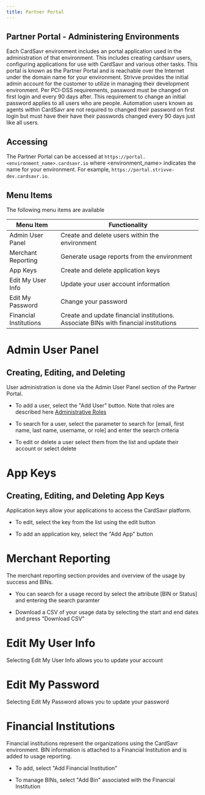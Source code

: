 ```yaml
---
title: Partner Portal
---
```


## Partner Portal - Administering Environments

Each CardSavr environment includes an portal application used in the administration of
that environment.  This includes creating cardsavr users, configuring applications for use 
with CardSavr and various other tasks. This portal is known as the Partner Portal 
and is reachable over the Internet under the domain name for your environment. Strivve 
provides the initial admin account for the customer to utilize in managing their 
development environment. Per PCI-DSS requirements, password must be changed on first login 
and every 90 days after.  This requirement to change an initial password applies to 
all users who are people.  Automation users known as agents within CardSavr are not 
required to changed their password on first login but must have their have their 
passwords changed every 90 days just like all users.

## Accessing

The Partner Portal can be accessed at `https://portal.<environment_name>.cardsavr.io` where 
<environment_name> indicates the name for your environment.  For example, 
`https://portal.strivve-dev.cardsavr.io`. 

## Menu Items
The following menu items are available

| Menu Item | Functionality
--------|-----------
Admin User Panel | Create and delete users within the environment
Merchant Reporting | Generate usage reports from the environment
App Keys | Create and delete application keys
Edit My User Info | Update your user account information
Edit My Password | Change your password
Financial Institutions | Create and update financial institutions.  Associate BINs with financial institutions

# Admin User Panel
## Creating, Editing, and Deleting

User administration is done via the Admin User Panel section of the Partner Portal.

* To add a user, select the "Add User" button.  Note that roles are described here [Administrative Roles](/api-sdk/1-accessing-the-cardsavr-platform#3-configuring-application-access)

* To search for a user, select the parameter to search for [email, first name, last name, 
username, or role] and enter the search criteria

* To edit or delete a user select them from the list and update their account or select delete

# App Keys
## Creating, Editing, and Deleting App Keys
Application keys allow your applications to access the CardSavr platform.

* To edit, select the key from the list using the edit button

* To add an application key, select the "Add App" button

# Merchant Reporting
The merchant reporting section provides and overview of the usage by success and BINs.

* You can search for a usage record by select the attribute [BIN or Status] and entering
the search paramter

* Download a CSV of your usage data by selecting the start and end dates and press "Download CSV"

# Edit My User Info
Selecting Edit My User Info allows you to update your account

# Edit My Password
Selecting Edit My Password allows you to update your password

# Financial Institutions
Financial institutions represent the organizations using the CardSavr environment. BIN information
is attached to a Financial Institution and is added to usage reporting. 

* To add, select "Add Financial Institution"

* To manage BINs, select "Add Bin" associated with the Financial Institution

